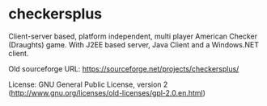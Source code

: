 # checkersplus
Client-server based, platform independent, multi player American Checker (Draughts) game. With J2EE based server, Java Client and a Windows.NET client.

Old sourceforge URL: https://sourceforge.net/projects/checkersplus/

License: GNU General Public License, version 2 (http://www.gnu.org/licenses/old-licenses/gpl-2.0.en.html)
